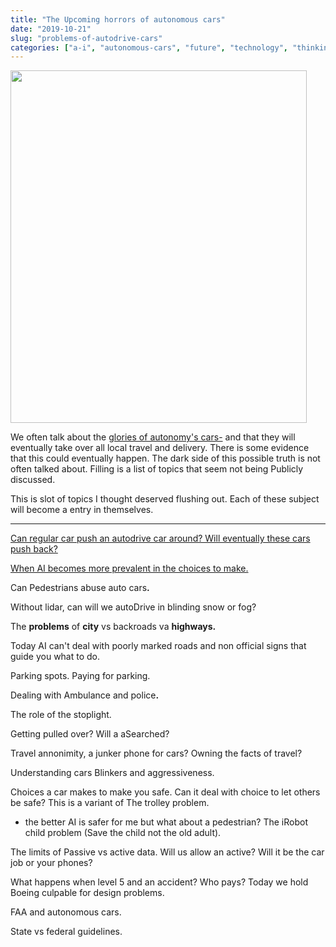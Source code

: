 ```yaml
---
title: "The Upcoming horrors of autonomous cars"
date: "2019-10-21"
slug: "problems-of-autodrive-cars"
categories: ["a-i", "autonomous-cars", "future", "technology", "thinking"]
---
```


<img src="https://ybotman.com/wp-content/uploads/img_0988-1.jpg" class="size-full wp-image-1015" width="474" height="564">

We often talk about the <a href="https://ybotman.com/upcoming-glories-of-autonomous-driving/">glories of autonomy's cars-</a> and that they will eventually take over all local travel and delivery. There is some evidence that this could eventually happen. The dark side of this possible truth is not often talked about. Filling is a list of topics that seem not being Publicly discussed.

This is slot of topics I thought deserved flushing out. Each of these subject will become a entry in themselves.

<hr>

<a href="https://ybotman.com/can-a-regular-car-abuse-an-fully-autonomous-car/">Can regular car push an autodrive car around? Will eventually these cars push back?</a>

<a href="https://ybotman.com/autonomous-cars-the-ai-will-make-horrible-choices/">When AI becomes more prevalent in the choices to make.</a>

Can Pedestrians abuse auto cars<strong>.</strong>

Without lidar, can will we autoDrive in blinding snow or fog?

The <strong>problems</strong> of <strong>city</strong> vs backroads va <strong>highways.</strong>

Today AI can't deal with poorly marked roads and non official signs that guide you what to do.

Parking spots. Paying for parking.

Dealing with Ambulance and police<strong>.</strong>

The role of the stoplight.

Getting pulled over? Will a aSearched?

Travel annonimity, a junker phone for cars? Owning the facts of travel?

Understanding cars Blinkers and aggressiveness.

Choices a car makes to make you safe. Can it deal with choice to let others be safe? This is a variant of The trolley problem.

- the better AI is safer for me but what about a pedestrian? The iRobot child problem (Save the child not the old adult).

The limits of Passive vs active data. Will us allow an active? Will it be the car job or your phones?

What happens when level 5 and an accident? Who pays? Today we hold Boeing culpable for design problems.

FAA and autonomous cars.

State vs federal guidelines.
